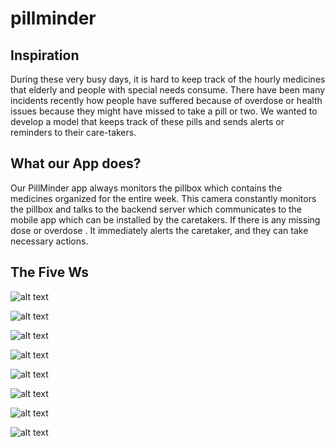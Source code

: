 # pillminder

## Inspiration
During these very busy days, it is hard to keep track of the hourly medicines that elderly and people with special needs consume. There have been many incidents recently how people have suffered because of overdose or health issues because they might have missed to take a pill or two.
We wanted to develop a model that keeps track of these pills and sends alerts or reminders to their care-takers.

## What our App does?
Our PillMinder app always monitors the pillbox which contains the medicines organized for the entire week. This camera constantly monitors the pillbox and talks to the backend server which communicates to the mobile app which can be installed by the caretakers. If there is any missing dose or overdose . It immediately alerts the caretaker, and they can take necessary actions.

## The Five Ws
![alt text](https://github.com/rajputpravin/pillminder/blob/master/artifacts/FiveWhys.PNG?raw=true)

![alt text](https://github.com/rajputpravin/pillminder/blob/master/artifacts/WeekCalendarView.PNG?raw=true)

![alt text](https://github.com/rajputpravin/pillminder/blob/master/artifacts/architectureDiag.PNG?raw=true)

![alt text](https://github.com/rajputpravin/pillminder/blob/master/artifacts/emptyPillBox.PNG?raw=true)

![alt text](https://github.com/rajputpravin/pillminder/blob/master/artifacts/filledPillBox.PNG?raw=true)

![alt text](https://github.com/rajputpravin/pillminder/blob/master/artifacts/login.PNG?raw=true)

![alt text](https://github.com/rajputpravin/pillminder/blob/master/artifacts/pullUpNotification.PNG?raw=true)

![alt text](https://github.com/rajputpravin/pillminder/blob/master/artifacts/sideMenuView.PNG?raw=true)

